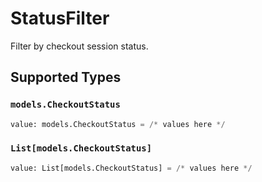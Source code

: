 # StatusFilter

Filter by checkout session status.


## Supported Types

### `models.CheckoutStatus`

```python
value: models.CheckoutStatus = /* values here */
```

### `List[models.CheckoutStatus]`

```python
value: List[models.CheckoutStatus] = /* values here */
```

